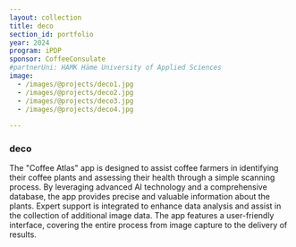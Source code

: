 ```yaml
---
layout: collection
title: deco
section_id: portfolio
year: 2024
program: iPDP
sponsor: CoffeeConsulate
#partnerUni: HAMK Häme University of Applied Sciences
image:
  - /images/@projects/deco1.jpg
  - /images/@projects/deco2.jpg
  - /images/@projects/deco3.jpg
  - /images/@projects/deco4.jpg
 
---
```


### **deco** 

The "Coffee Atlas" app is designed to assist coffee farmers in identifying their coffee plants
and assessing their health through a simple scanning process. By leveraging advanced AI
technology and a comprehensive database, the app provides precise and valuable
information about the plants. Expert support is integrated to enhance data analysis and
assist in the collection of additional image data. The app features a user-friendly interface,
covering the entire process from image capture to the delivery of results.